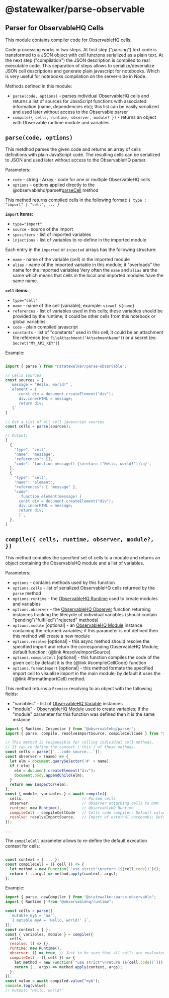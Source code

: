 # @statewalker/parse-observable
## Parser for ObservableHQ Cells

This module contains compiler code for ObservableHQ cells.

Code processing works in two steps. At first step ("parsing") text code is transformed to a JSON object with cell functons serialized as a plain text. At the next step ("compilation") the JSON description is compiled to real executable code. This separation of steps allows to serialize/deserialize JSON cell descriptions and generate plain javascript for notebooks. Which is very useful for notebooks compilation on the server-side in Node.

Methods defined in this module:

* `parse(code, options)` - parses individual ObservableHQ cells and returns a list of sources for JavaScript functions with associated information (name, dependencies etc); this list can be easily serialized and used later without access to the Observable parser
* `compile({ cells, runtime, observer, module? })` - returns an object with Observable runtime module and variables

## `parse(code, options)`

This metdhod parses the given code and returns an array of cells definitions with plain JavaScript code.
The resulting cells can be serialized to JSON and used later without access to the ObservableHQ parser.

Parameters:
* `code` - string | Array<string> - code for one or multiple ObservableHQ cells
* `options` - options applied directly  to the @observablehq/parse#[parseCell](https://github.com/observablehq/parser#parseCell) method

This method returns compiled cells in the following format: 
`{ type : "import" | "cell", ... }`

**`import` items:**

* `type="import"`
* `source` - source of the import
* `specifiers` - list of imported variables
* `injections` - list of variables to re-define in the imported module

Each entry in the `imported` or `injected` arrays has the following structure:
* `name` - name of the variable (cell) in the imported module
* `alias` - name of the imported variable in this module; it "overloads" the name for the imported variables
Very often the `name` and `alias` are the same which means that cells in the local and imported modules have the same name.

**`cell` items:**
* `type="cell"`
* `name` - name of the cell (variable); example: `viewof ${name}`
* `references` - list of variables used in this cells; these variables should be provided by the runtime; it could be other cells from this notebook or global variables
* `code` - plain compiled javascript
* `constants` - list of "constants" used in this cell; it could be an attachment file reference (ex: `FileAttachment("AttachmentName")`) or a secret (ex: `Secret("MY_API_KEY")`)

Example:
```js

import { parse } from "@statewalker/parse-observable";

// Cells sources
const sources = [
  `message = "Hello, world!"`,
  `element = {
      const div = document.createElement("div");
      div.innerHTML = message;
      return div;
   }`
]

// Get a list of all cell javascript sources
const cells = parse(sources);

// Output:
[
  {
    "type": "cell",
    "name": "message",
    "references": [],
    "code": 'function message() {\nreturn ("Hello, world!");\n}',
  },
  {
    "type": "cell",
    "name": "element",
    "references": [ "message" ],
    "code":
      `function element(message) {
      const div = document.createElement("div");
      div.innerHTML = message;
      return div;
      }`,
  },
]
```

## `compile({ cells, runtime, observer, module?, })`

This method compiles the specified set of cells to a module and returns an object containing the ObservableHQ module and a list of variables.

Parameters:
 * `options` - contains methods used by this function
 * `options.cells` - list of serialized ObservableHQ cells returned by the `parse` method
 * `options.runtime` - the [ObservableHQ Runtime](https://github.com/observablehq/runtime#Runtime) used to create modules and variables
 * `options.observer` - the [ObservableHQ Observer](https://github.com/observablehq/runtime#observers) function returning instances tracking the lifecycle of individual variables (should contain "pending"/"fulfilled"/"rejected" methods)
 * `options.module` [optional] - an [ObservableHQ Module](https://github.com/observablehq/runtime#modules) instance containing the returned variables; if this parameter is not defined then this method will create a new module
 * `options.resolve` [optional] - this async method should resolve the specified import and return the corresponding ObservableHQ Module; default function: {@link #resolveImportSource}
 * `options.compileCell` [optional] - this function compiles the code of the given cell; by default it is the {@link #compileCellCode} function
 * `options.formatImport` [optional] - this method formats the specified import cell to visualize import in the main module; by default it uses the {@link #formatImportCell} method.

 This method returns a `Promise` resolving to an object with the following fields:
 * "variables" - list of [ObservableHQ Variable](https://github.com/observablehq/runtime#variables) instances
 * "module" - [ObservableHQ Module](https://github.com/observablehq/runtime#modules) used to create variables; if the "module" parameter for this function was defined then it is the same instance


```js
import { Runtime, Inspector } from "@observablehq/parser";
import { parse, compile, resolveImportSource, compileCellCode } from "@statewalker/parse-observable";

// This method is responsible for calling individual cell methods.
// It can re-define the context ('this') of these methods.
const cells = parse([`...code source...`]);
const observer = (name) => {
  let elm = document.querySelector('#' + name);
  if (!elm) {
    elm = document.createElement("div");
    document.body.appendChild(elm);
  }
  return new Inspector(elm);
}; 
const { module, variables } = await compile({
  cells,                          // Parsed cells
  observer,                       // Observer attaching cells to DOM
  runtime: new Runtime(),         // ObservableHQ Runtime 
  compileCell : compileCellCode   // Cells code compiler; Default value
  resolve: resolveImportSource,   // Import of external notebooks; Default value
});

...
```

The `compileCell` parameter allows to re-define the default execution context for cells:

```js

const context = { ... };
const compileCell = ({ cell }) => {
  let method = new Function(`"use strict"\nreturn (${cell.code})`)();
  return (...args) => method.apply(context, args);
};

```


Example:
```js
import { parse, newCompiler } from "@statewalker/parse-observable";
import { Runtime } from "@observablehq/runtime";

const cells = parse([
  `mutable myA = 'aa'`,
  `{ mutable myA = 'Hello, world!' }`,
]);
const context = { };
const { variables, module } = compile({
  cells,
  resolve: () => {},
  runtime: new Runtime(),
  observer: () => true, // Just to be sure that all cells are evaluated
  compileCell : ({ cell }) => {
    let method = new Function(`"use strict"\nreturn (${cell.code})`)();
    return (...args) => method.apply(context, args);
  },
});
const value = await compiled.value("myA");
console.log(value);
// Output: "Hello, world!"
```